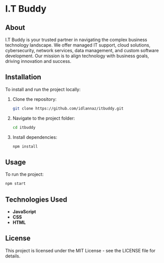 # I.T Buddy

## About
I.T Buddy is your trusted partner in navigating the complex business technology landscape. We offer managed IT support, cloud solutions, cybersecurity, network services, data management, and custom software development. Our mission is to align technology with business goals, driving innovation and success.

## Installation
To install and run the project locally:

1. Clone the repository:
   ```bash
   git clone https://github.com/idlannaz/itbuddy.git
   ```
2. Navigate to the project folder:
   ```bash
   cd itbuddy
   ```
3. Install dependencies:
   ```bash
   npm install
   ```

## Usage
To run the project:
```bash
npm start
```

## Technologies Used
- **JavaScript**
- **CSS**
- **HTML**

## License
This project is licensed under the MIT License - see the LICENSE file for details.
